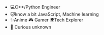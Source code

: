 - 💻C++/Python Engineer
- 🐱know a bit JavaScript, Machine learning
- ✨Anime 🎮 Gamer 🌍Tech Explorer
- 🌿 Curious unknown
